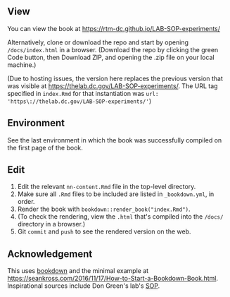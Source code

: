 ## View

You can view the book at https://rtm-dc.github.io/LAB-SOP-experiments/

Alternatively, clone or download the repo and start by opening `/docs/index.html` in a browser. (Download the repo by clicking the green Code button, then Download ZIP, and opening the .zip file on your local machine.)

(Due to hosting issues, the version here replaces the previous version that was visible at https://thelab.dc.gov/LAB-SOP-experiments/. The URL tag specified in `index.Rmd` for that instantiation was `url: 'https\://thelab.dc.gov/LAB-SOP-experiments/'`)

## Environment

See the last environment in which the book was successfully compiled on the
first page of the book.

## Edit

1. Edit the relevant `nn-content.Rmd` file in the top-level directory.
2. Make sure all `.Rmd` files to be included are listed in `_bookdown.yml`, in order.
3. Render the book with `bookdown::render_book("index.Rmd")`.
4. (To check the rendering, view the `.html` that's compiled into the `/docs/` directory in a browser.)
5. Git `commit` and `push` to see the rendered version on the web.

## Acknowledgement

This uses [bookdown](https://bookdown.org/yihui/bookdown/) and the minimal 
example at https://seankross.com/2016/11/17/How-to-Start-a-Bookdown-Book.html. 
Inspirational sources include Don Green's lab's [SOP](https://github.com/acoppock/Green-Lab-SOP). 

